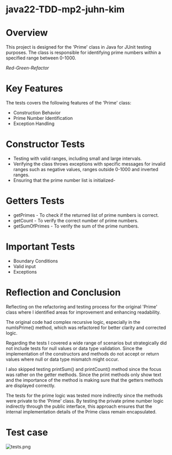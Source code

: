 # java22-TDD-mp2-juhn-kim


# Overview
This project is designed for the 'Prime' class in Java for JUnit testing purposes. The class is responsible for identifying prime numbers within a specified range between 0-1000.

*Red-Green-Refactor* 

# Key Features
The tests covers the following features of the 'Prime' class:
* Construction Behavior
* Prime Number Identification
* Exception Handling 

# Constructor Tests
* Testing with valid ranges, including small and large intervals.
* Verifying the class throws exceptions with specific messages for invalid ranges such as negative values, ranges outside 0-1000 and inverted ranges.
* Ensuring that the prime number list is initialized-

# Getters Tests
* getPrimes - To check if the returned list of prime numbers is correct.
* getCount - To verify the correct number of prime numbers.
* getSumOfPrimes - To verify the sum of the prime numbers.

# Important Tests
* Boundary Conditions
* Valid input 
* Exceptions 

# Reflection and Conclusion 

Reflecting on the refactoring and testing process for the original 'Prime' class where I identified areas for improvement and 
enhancing readability.

The original code had complex recursive logic, especially in the numIsPrime() method, which was refactored for better clarity and 
corrected logic. 

Regarding the tests I covered a wide range of scenarios but strategically did not include tests for null values or data type validation.
Since the implementation of the constructors and methods do not accept or return values where null or data type mismatch might occur.

I also skipped testing printSum() and printCount() method since the focus was rather on the getter methods. Since the print methods
only show text and the importance of the method is making sure that the getters methods are displayed correctly.

The tests for the prime logic was tested more indirectly since the methods were private to the 'Prime' class.
By testing the private prime number logic indirectly through the public interface, 
this approach ensures that the internal implementation details of the Prime class remain encapsulated.

# Test case

![tests.png](..%2F..%2FDesktop%2Ftests.png)